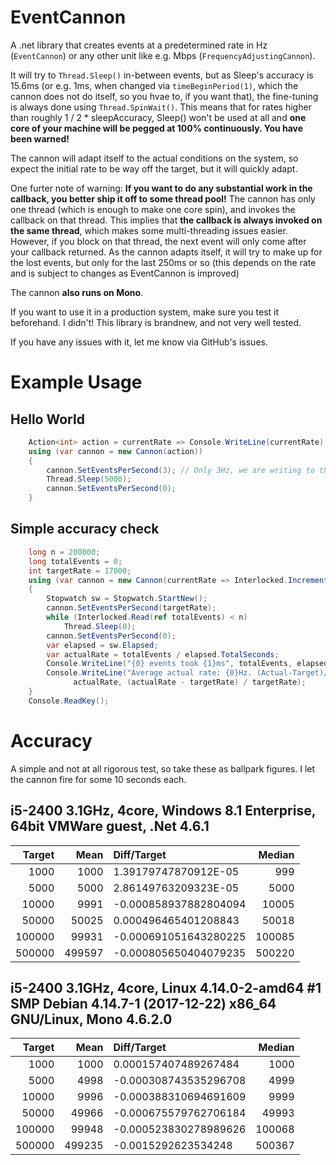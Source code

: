 EventCannon
===========

A .net library that creates events at a predetermined rate in Hz (`EventCannon`) or any other unit like e.g. Mbps (`FrequencyAdjustingCannon`).

It will try to `Thread.Sleep()` in-between events, but as Sleep's accuracy is 15.6ms (or e.g. 1ms, when changed via `timeBeginPeriod(1)`, which the cannon does not do itself, so you hvae to, if you want that), the fine-tuning is always done using `Thread.SpinWait()`. This means that for rates higher than roughly 1 / 2 * sleepAccuracy, Sleep() won't be used at all and **one core of your machine will be pegged at 100% continuously. You have been warned!**

The cannon will adapt itself to the actual conditions on the system, so expect the initial rate to be way off the target, but it will quickly adapt.

One furter note of warning: **If you want to do any substantial work in the callback, you better ship it off to some thread pool!** The cannon has only one thread (which is enough to make one core spin), and invokes the callback on that thread. This implies that **the callback is always invoked on the same thread**, which makes some multi-threading issues easier. However, if you block on that thread, the next event will only come after your callback returned. As the cannon adapts itself, it will try to make up for the lost events, but only for the last 250ms or so (this depends on the rate and is subject to changes as EventCannon is improved)

The cannon **also runs on Mono**.

If you want to use it in a production system, make sure you test it beforehand. I didn't! This library is brandnew, and not very well tested.

If you have any issues with it, let me know via GitHub's issues.

# Example Usage
    
## Hello World
```C#
    Action<int> action = currentRate => Console.WriteLine(currentRate); // print current actual rate
    using (var cannon = new Cannon(action))
	{
        cannon.SetEventsPerSecond(3); // Only 3Hz, we are writing to the console every single time!
        Thread.Sleep(5000);
        cannon.SetEventsPerSecond(0);
    }
```

## Simple accuracy check
```C#
    long n = 200000;
    long totalEvents = 0;
    int targetRate = 17000;
    using (var cannon = new Cannon(currentRate => Interlocked.Increment(ref totalEvents)))
    {
        Stopwatch sw = Stopwatch.StartNew();
        cannon.SetEventsPerSecond(targetRate);
        while (Interlocked.Read(ref totalEvents) < n)
            Thread.Sleep(0);
        cannon.SetEventsPerSecond(0);
        var elapsed = sw.Elapsed;
        var actualRate = totalEvents / elapsed.TotalSeconds;
        Console.WriteLine("{0} events took {1}ms", totalEvents, elapsed.TotalMilliseconds);
        Console.WriteLine("Average actual rate: {0}Hz. (Actual-Target)/Target: {1}",
              actualRate, (actualRate - targetRate) / targetRate);
    }
    Console.ReadKey();
```

# Accuracy

A simple and not at all rigorous test, so take these as ballpark figures. I let the cannon fire for some 10 seconds each.

## i5-2400 3.1GHz, 4core, Windows 8.1 Enterprise, 64bit VMWare guest, .Net 4.6.1

| Target |      Mean |           Diff/Target | Median |
|-------:|----------:|:----------------------|-------:|
|   1000 |      1000 |  1.39179747870912E-05 |    999 |
|   5000 |      5000 |  2.86149763209323E-05 |   5000 |
|  10000 |      9991 | -0.000858937882804094 |  10005 |
|  50000 |     50025 |  0.000496465401208843 |  50018 |
| 100000 |     99931 | -0.000691051643280225 | 100085 |
| 500000 |    499597 | -0.000805650404079235 | 500220 |

## i5-2400 3.1GHz, 4core, Linux 4.14.0-2-amd64 #1 SMP Debian 4.14.7-1 (2017-12-22) x86_64 GNU/Linux, Mono 4.6.2.0

| Target |      Mean |           Diff/Target | Median |
|-------:|----------:|:----------------------|-------:|
|   1000 |      1000 |  0.000157407489267484 |   1000 |
|   5000 |      4998 | -0.000308743535296708 |   4999 |
|  10000 |      9996 | -0.000388310694691609 |   9999 |
|  50000 |     49966 | -0.000675579762706184 |  49993 |
| 100000 |     99948 | -0.000523830278989626 | 100068 |
| 500000 |    499235 |   -0.0015292623534248 | 500367 |
